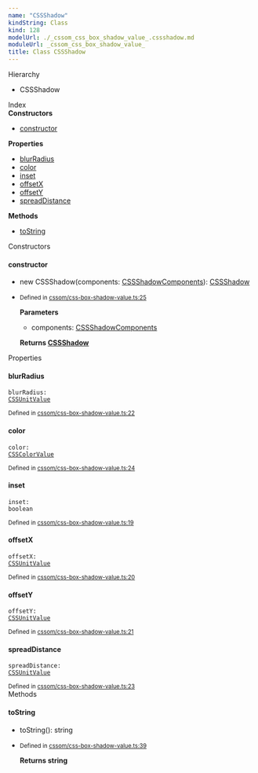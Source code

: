 ```yaml
---
name: "CSSShadow"
kindString: Class
kind: 128
modelUrl: ./_cssom_css_box_shadow_value_.cssshadow.md
moduleUrl: _cssom_css_box_shadow_value_
title: Class CSSShadow
---
```



<section class="pt-2 tsd-panel tsd-hierarchy">
<div class="lead">Hierarchy</div>
<ul class="pl-3 tsd-hierarchy list-style-initial">
<li>
<span class="target">CSSShadow</span>

</li>
</ul>

</section>





<section >
<div class="lead pb-2">Index</div>
<section class="tsd-panel tsd-index-panel">
<div class="tsd-index-content">
<section class="tsd-index-section ">
<strong>Constructors</strong>
<ul>
<li class="tsd-kind-constructor tsd-parent-kind-class"><a href="../_cssom_css_box_shadow_value_.cssshadow/#constructor" class="tsd-kind-icon">constructor</a></li>
</ul>
</section>
<section class="tsd-index-section ">
<strong>Properties</strong>
<ul>
<li class="tsd-kind-property tsd-parent-kind-class"><a href="../_cssom_css_box_shadow_value_.cssshadow/#blurradius" class="tsd-kind-icon">blur<wbr>Radius</a></li>
<li class="tsd-kind-property tsd-parent-kind-class"><a href="../_cssom_css_box_shadow_value_.cssshadow/#color" class="tsd-kind-icon">color</a></li>
<li class="tsd-kind-property tsd-parent-kind-class"><a href="../_cssom_css_box_shadow_value_.cssshadow/#inset" class="tsd-kind-icon">inset</a></li>
<li class="tsd-kind-property tsd-parent-kind-class"><a href="../_cssom_css_box_shadow_value_.cssshadow/#offsetx" class="tsd-kind-icon">offsetX</a></li>
<li class="tsd-kind-property tsd-parent-kind-class"><a href="../_cssom_css_box_shadow_value_.cssshadow/#offsety" class="tsd-kind-icon">offsetY</a></li>
<li class="tsd-kind-property tsd-parent-kind-class"><a href="../_cssom_css_box_shadow_value_.cssshadow/#spreaddistance" class="tsd-kind-icon">spread<wbr>Distance</a></li>
</ul>
</section>
<section class="tsd-index-section ">
<strong>Methods</strong>
<ul>
<li class="tsd-kind-method tsd-parent-kind-class"><a href="../_cssom_css_box_shadow_value_.cssshadow/#tostring" class="tsd-kind-icon">to<wbr>String</a></li>
</ul>
</section>
</div>
</section>
</section>
<section>
<div class="lead">Constructors</div>
<section class="pb-4 pt-2 tsd-kind-constructor tsd-parent-kind-class">
<div class="d-flex flex-row">

<h4 id="constructor">constructor</h4>
</div>

<ul class="tsd-signatures tsd-kind-constructor tsd-parent-kind-class">
<li class="tsd-signature tsd-kind-icon">new CSSShadow<span class="tsd-signature-symbol">(</span>components<span class="tsd-signature-symbol">: </span><a href="../_cssom_css_box_shadow_value_.cssshadowcomponents/" class="tsd-signature-type">CSSShadowComponents</a><span class="tsd-signature-symbol">)</span><span class="tsd-signature-symbol">: </span><a href="../_cssom_css_box_shadow_value_.cssshadow/" class="tsd-signature-type">CSSShadow</a></li>
</ul>

<ul class="tsd-descriptions">
<li class="tsd-description">
<aside class="tsd-sources pb-2">
<div class="d-flex flex-column">
<small class="text-muted">Defined in <a href="https://github.com/umbopepato/visua/blob/dbefde1/src/cssom/css-box-shadow-value.ts#L25">cssom/css-box-shadow-value.ts:25</a></small>
</div>
</aside>


<strong>Parameters</strong>
<ul class="pl-3 pb-2 list-style-initial">
<li>
<div class="h6 mb-0">components: <a href="../_cssom_css_box_shadow_value_.cssshadowcomponents/" class="tsd-signature-type">CSSShadowComponents</a></div>


</li>
</ul>

<strong>Returns <a href="../_cssom_css_box_shadow_value_.cssshadow/" class="tsd-signature-type">CSSShadow</a></strong>


</li>
</ul>

</section>
</section>
<section>
<div class="lead">Properties</div>
<section class="pb-4 pt-2 tsd-kind-property tsd-parent-kind-class">
<div class="d-flex flex-row">

<h4 id="blurradius">blur<wbr>Radius</h4>
</div>

<code class="tsd-signature tsd-kind-icon">blur<wbr>Radius<span class="tsd-signature-symbol">:</span> <a href="../_cssom_css_unit_value_.cssunitvalue/" class="tsd-signature-type">CSSUnitValue</a></code>

<aside class="tsd-sources pb-2">
<div class="d-flex flex-column">
<small class="text-muted">Defined in <a href="https://github.com/umbopepato/visua/blob/dbefde1/src/cssom/css-box-shadow-value.ts#L22">cssom/css-box-shadow-value.ts:22</a></small>
</div>
</aside>




</section>
<section class="pb-4 pt-2 tsd-kind-property tsd-parent-kind-class">
<div class="d-flex flex-row">

<h4 id="color">color</h4>
</div>

<code class="tsd-signature tsd-kind-icon">color<span class="tsd-signature-symbol">:</span> <a href="../_cssom_css_color_value_.csscolorvalue/" class="tsd-signature-type">CSSColorValue</a></code>

<aside class="tsd-sources pb-2">
<div class="d-flex flex-column">
<small class="text-muted">Defined in <a href="https://github.com/umbopepato/visua/blob/dbefde1/src/cssom/css-box-shadow-value.ts#L24">cssom/css-box-shadow-value.ts:24</a></small>
</div>
</aside>




</section>
<section class="pb-4 pt-2 tsd-kind-property tsd-parent-kind-class">
<div class="d-flex flex-row">

<h4 id="inset">inset</h4>
</div>

<code class="tsd-signature tsd-kind-icon">inset<span class="tsd-signature-symbol">:</span> <span class="tsd-signature-type">boolean</span></code>

<aside class="tsd-sources pb-2">
<div class="d-flex flex-column">
<small class="text-muted">Defined in <a href="https://github.com/umbopepato/visua/blob/dbefde1/src/cssom/css-box-shadow-value.ts#L19">cssom/css-box-shadow-value.ts:19</a></small>
</div>
</aside>




</section>
<section class="pb-4 pt-2 tsd-kind-property tsd-parent-kind-class">
<div class="d-flex flex-row">

<h4 id="offsetx">offsetX</h4>
</div>

<code class="tsd-signature tsd-kind-icon">offsetX<span class="tsd-signature-symbol">:</span> <a href="../_cssom_css_unit_value_.cssunitvalue/" class="tsd-signature-type">CSSUnitValue</a></code>

<aside class="tsd-sources pb-2">
<div class="d-flex flex-column">
<small class="text-muted">Defined in <a href="https://github.com/umbopepato/visua/blob/dbefde1/src/cssom/css-box-shadow-value.ts#L20">cssom/css-box-shadow-value.ts:20</a></small>
</div>
</aside>




</section>
<section class="pb-4 pt-2 tsd-kind-property tsd-parent-kind-class">
<div class="d-flex flex-row">

<h4 id="offsety">offsetY</h4>
</div>

<code class="tsd-signature tsd-kind-icon">offsetY<span class="tsd-signature-symbol">:</span> <a href="../_cssom_css_unit_value_.cssunitvalue/" class="tsd-signature-type">CSSUnitValue</a></code>

<aside class="tsd-sources pb-2">
<div class="d-flex flex-column">
<small class="text-muted">Defined in <a href="https://github.com/umbopepato/visua/blob/dbefde1/src/cssom/css-box-shadow-value.ts#L21">cssom/css-box-shadow-value.ts:21</a></small>
</div>
</aside>




</section>
<section class="pb-4 pt-2 tsd-kind-property tsd-parent-kind-class">
<div class="d-flex flex-row">

<h4 id="spreaddistance">spread<wbr>Distance</h4>
</div>

<code class="tsd-signature tsd-kind-icon">spread<wbr>Distance<span class="tsd-signature-symbol">:</span> <a href="../_cssom_css_unit_value_.cssunitvalue/" class="tsd-signature-type">CSSUnitValue</a></code>

<aside class="tsd-sources pb-2">
<div class="d-flex flex-column">
<small class="text-muted">Defined in <a href="https://github.com/umbopepato/visua/blob/dbefde1/src/cssom/css-box-shadow-value.ts#L23">cssom/css-box-shadow-value.ts:23</a></small>
</div>
</aside>




</section>
</section>
<section>
<div class="lead">Methods</div>
<section class="pb-4 pt-2 tsd-kind-method tsd-parent-kind-class">
<div class="d-flex flex-row">

<h4 id="tostring">to<wbr>String</h4>
</div>

<ul class="tsd-signatures tsd-kind-method tsd-parent-kind-class">
<li class="tsd-signature tsd-kind-icon">to<wbr>String<span class="tsd-signature-symbol">(</span><span class="tsd-signature-symbol">)</span><span class="tsd-signature-symbol">: </span><span class="tsd-signature-type">string</span></li>
</ul>

<ul class="tsd-descriptions">
<li class="tsd-description">
<aside class="tsd-sources pb-2">
<div class="d-flex flex-column">
<small class="text-muted">Defined in <a href="https://github.com/umbopepato/visua/blob/dbefde1/src/cssom/css-box-shadow-value.ts#L39">cssom/css-box-shadow-value.ts:39</a></small>
</div>
</aside>



<strong>Returns <span class="tsd-signature-type">string</span></strong>


</li>
</ul>

</section>
</section>
